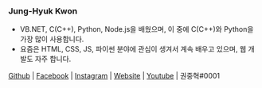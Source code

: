 ### Jung-Hyuk Kwon

 * VB.NET, C(C++), Python, Node.js을 배웠으며, 이 중에 C(C++)와 Python을 가장 많이 사용합니다.
 * 요즘은 HTML, CSS, JS, 파이썬 분야에 관심이 생겨서 계속 배우고 있으며, 웹 개발도 자주 합니다.
 

<a href="//:github.com/kh06zx">Github</a> | <a href="https://www.facebook.com/profile.php?id=100028561793755">Facebook</a> | <a href="//:instagram.com/kh06zx">Instagram</a> | <a href="//:kh06zx.kro.kr">Website</a> | <a href="https://m.youtube.com/channel/UCeNiDY831r8B2ucegQQfwlg">Youtube</a> | 권중혁#0001
